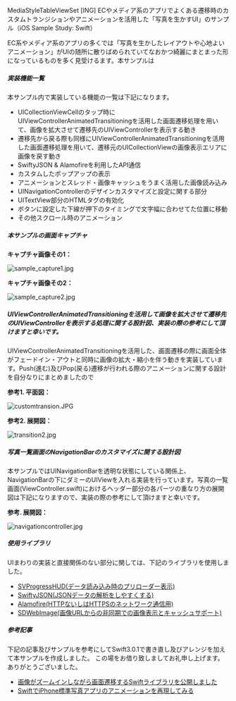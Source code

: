 MediaStyleTableViewSet
[ING] ECやメディア系のアプリでよくある遷移時のカスタムトランジションやアニメーションを活用した「写真を生かすUI」のサンプル（iOS Sample Study: Swift）

EC系やメディア系のアプリの多くでは「写真を生かしたレイアウトや心地よいアニメーション」がUIの随所に散りばめられていてなおかつ綺麗にまとまった形になっているものを多く見受けるます。本サンプルは

##### 実装機能一覧

本サンプル内で実装している機能の一覧は下記になります。

+ UICollectionViewCellのタップ時にUIViewControllerAnimatedTransitioningを活用した画面遷移処理を用いて、画像を拡大させて遷移先のUIViewControllerを表示する動き
+ 遷移先から戻る際も同様にUIViewControllerAnimatedTransitioningを活用した画面遷移処理を用いて、遷移元のUICollectionViewの画像表示エリアに画像を戻す動き
+ SwiftyJSON & Alamofireを利用したAPI通信
+ カスタムしたポップアップの表示
+ アニメーションとスレッド・画像キャッシュをうまく活用した画像読み込み
+ UINavigationControllerのデザインカスタマイズと設定に関する部分
+ UITextView部分のHTMLタグの有効化
+ ボタンに設定した下線が押下のタイミングで文字幅に合わせてた位置に移動
+ その他スクロール時のアニメーション

##### 本サンプルの画面キャプチャ

__キャプチャ画像その1：__

![sample_capture1.jpg](https://qiita-image-store.s3.amazonaws.com/0/17400/1f2527c6-0eeb-101b-2c38-23fa724606ff.jpeg)

__キャプチャ画像その2：__

![sample_capture2.jpg](https://qiita-image-store.s3.amazonaws.com/0/17400/2fbbc6fd-3e00-6c1e-8846-7522e6214b39.jpeg)

##### UIViewControllerAnimatedTransitioningを活用して画像を拡大させて遷移先のUIViewControllerを表示する処理に関する設計図、実装の際の参考にして頂けますと幸いです。

UIViewControllerAnimatedTransitioningを活用した、画面遷移の際に画面全体がフェードイン・アウトと同時に画像の拡大・縮小を伴う動きを実装しています。Push(進む)及びPop(戻る)遷移が行われる際のアニメーションに関する設計を自分なりにまとめましたので

__参考1. 平面図：__

![customtransion.JPG](https://qiita-image-store.s3.amazonaws.com/0/17400/43ed31f0-3718-c735-0c47-ad2830d44dff.jpeg)

__参考2. 展開図：__

![transition2.jpg](https://qiita-image-store.s3.amazonaws.com/0/17400/817bd403-dc5e-4aed-18ef-caa960030648.jpeg)

##### 写真一覧画面のNavigationBarのカスタマイズに関する設計図

本サンプルではUINavigationBarを透明な状態にしている関係上、NavigationBarの下にダミーのUIViewを入れる実装を行っています。写真の一覧画面(ViewController.swift)におけるヘッダー部分の各パーツの重なり方の展開図は下記になりますので、実装の際の参考にして頂けますと幸いです。

__参考. 展開図：__

![navigationcontroller.jpg](https://qiita-image-store.s3.amazonaws.com/0/17400/e32593c9-441f-7219-bbe9-f26f28ba099d.jpeg)

##### 使用ライブラリ

UIまわりの実装と直接関係のない部分に関しては、下記のライブラリを使用しました。

+ [SVProgressHUD(データ読み込み時のプリローダー表示)](https://github.com/SVProgressHUD/SVProgressHUD)
+ [SwiftyJSON(JSONデータの解析をしやすくする)](https://github.com/SwiftyJSON/SwiftyJSON)
+ [Alamofire(HTTPないしはHTTPSのネットワーク通信用)](https://github.com/Alamofire/Alamofire)
+ [SDWebImage(画像URLからの非同期での画像表示とキャッシュサポート)](https://github.com/rs/SDWebImage)

##### 参考記事

下記の記事及びサンプルを参考にしてSwift3.0.1で書き直し及びアレンジを加えて本サンプルを作成しました。
この場をお借り致しましてお礼申し上げます。ありがとうございました。

+ [画像がズームインしながら画面遷移するSwiftライブラリを公開しました](http://qiita.com/WorldDownTown/items/2ffe6324689533745373)
+ [SwiftでiPhone標準写真アプリのアニメーションを再現してみる](https://developers.eure.jp/tech/zoom_animation/)


